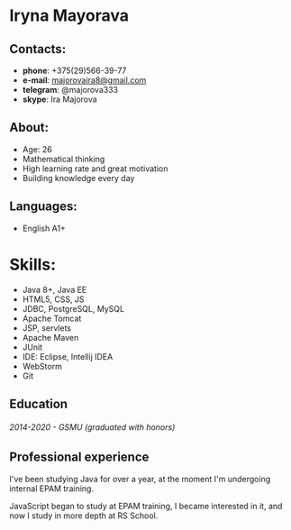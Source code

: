 # Iryna Mayorava 

## Contacts:
   * **phone**: +375(29)566-39-77
   * **e-mail**: majorovaira8@gmail.com
   * **telegram**: @majorova333
   * **skype**: Ira Majorova
   
## About: 
   * Age: 26
   * Mathematical thinking
   * High learning rate and great motivation
   * Building knowledge every day
   
## Languages: 
   * English A1+
   
# Skills: 
   * Java 8+, Java EE
   * HTML5, CSS, JS
   * JDBC, PostgreSQL, MySQL
   * Apache Tomcat
   * JSP, servlets
   * Apache Maven
   * JUnit
   * IDE: Eclipse, Intellij IDEA
   * WebStorm
   * Git
   
## Education
######  2014-2020 - GSMU (graduated with honors)

## Professional experience

I've been studying Java for over a year, at the moment I'm undergoing internal EPAM training.

JavaScript began to study at EPAM training, I became interested in it, and now I study in more depth at RS School.
